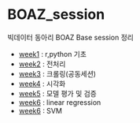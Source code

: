 # BOAZ_session
빅데이터 동아리 BOAZ Base session 정리

* [week1](https://github.com/miniii222/BOAZ_session/tree/master/week%201) : r,python 기초
* [week2](https://github.com/miniii222/BOAZ_session/tree/master/week%202) : 전처리
* [week3](https://github.com/miniii222/BOAZ_session/tree/master/week%203) : 크롤링(공동세션)
* [week4](https://github.com/miniii222/BOAZ_session/tree/master/week%204) : 시각화
* [week5](https://github.com/miniii222/BOAZ_session/tree/master/week%205) : 모델 평가 및 검증
* [week6](https://github.com/miniii222/BOAZ_session/tree/master/week%206) : linear regression
* [week6](https://github.com/miniii222/BOAZ_session/tree/master/week%207) : SVM

